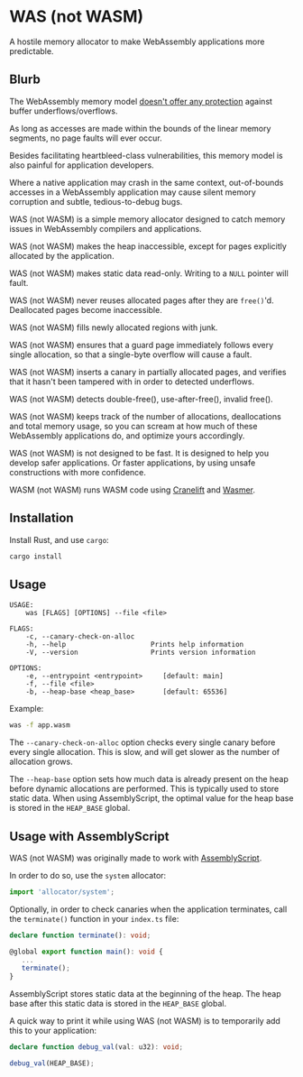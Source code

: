 # WAS (not WASM)

A hostile memory allocator to make WebAssembly applications more
predictable.

## Blurb

The WebAssembly memory model
[doesn't offer any protection](https://00f.net/2018/11/25/webassembly-doesnt-make-unsafe-languages-safe/)
against buffer underflows/overflows.

As long as accesses are made within the bounds of the linear memory
segments, no page faults will ever occur.

Besides facilitating heartbleed-class vulnerabilities, this memory
model is also painful for application developers.

Where a native application may crash in the same context,
out-of-bounds accesses in a WebAssembly application may cause silent
memory corruption and subtle, tedious-to-debug bugs.

WAS (not WASM) is a simple memory allocator designed to catch memory
issues in WebAssembly compilers and applications.

WAS (not WASM) makes the heap inaccessible, except for pages
explicitly allocated by the application.

WAS (not WASM) makes static data read-only. Writing to a `NULL`
pointer will fault.

WAS (not WASM) never reuses allocated pages after they are `free()`'d.
Deallocated pages become inaccessible.

WAS (not WASM) fills newly allocated regions with junk.

WAS (not WASM) ensures that a guard page immediately follows every
single allocation, so that a single-byte overflow will cause a fault.

WAS (not WASM) inserts a canary in partially allocated pages, and
verifies that it hasn't been tampered with in order to detected underflows.

WAS (not WASM) detects double-free(), use-after-free(), invalid free().

WAS (not WASM) keeps track of the number of allocations, deallocations
and total memory usage, so you can scream at how much of these
WebAssembly applications do, and optimize yours accordingly.

WAS (not WASM) is not designed to be fast. It is designed to help you
develop safer applications. Or faster applications, by using unsafe
constructions with more confidence.

WASM (not WASM) runs WASM code using
[Cranelift](https://github.com/CraneStation/cranelift)
and [Wasmer](https://wasmer.io/).

## Installation

Install Rust, and use `cargo`:

```sh
cargo install
```

## Usage

```text
USAGE:
    was [FLAGS] [OPTIONS] --file <file>

FLAGS:
    -c, --canary-check-on-alloc
    -h, --help                     Prints help information
    -V, --version                  Prints version information

OPTIONS:
    -e, --entrypoint <entrypoint>     [default: main]
    -f, --file <file>
    -b, --heap-base <heap_base>       [default: 65536]
```

Example:

```sh
was -f app.wasm
```

The `--canary-check-on-alloc` option checks every single canary before
every single allocation. This is slow, and will get slower as the
number of allocation grows.

The `--heap-base` option sets how much data is already present on the
heap before dynamic allocations are performed. This is typically used
to store static data. When using AssemblyScript, the optimal value for
the heap base is stored in the `HEAP_BASE` global.

## Usage with AssemblyScript

WAS (not WASM) was originally made to work with [AssemblyScript](https://assemblyscript.org).

In order to do so, use the `system` allocator:

```typescript
import 'allocator/system';
```

Optionally, in order to check canaries when the application
terminates, call the `terminate()` function in your `index.ts` file:

```typescript
declare function terminate(): void;

@global export function main(): void {
   ...
   terminate();
}
```

AssemblyScript stores static data at the beginning of the heap. The
heap base after this static data is stored in the `HEAP_BASE` global.

A quick way to print it while using WAS (not WASM) is to temporarily
add this to your application:

```typescript
declare function debug_val(val: u32): void;

debug_val(HEAP_BASE);
```
